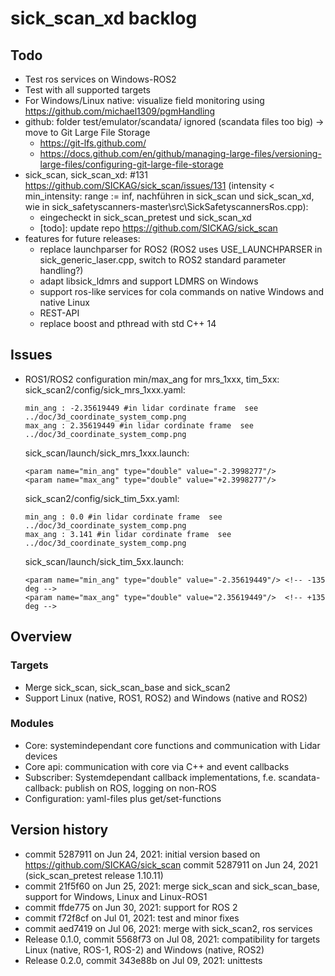 # sick_scan_xd backlog

## Todo

* Test ros services on Windows-ROS2
* Test with all supported targets
* For Windows/Linux native: visualize field monitoring using https://github.com/michael1309/pgmHandling
* github: folder test/emulator/scandata/ ignored (scandata files too big) -> move to Git Large File Storage
    * https://git-lfs.github.com/
    * https://docs.github.com/en/github/managing-large-files/versioning-large-files/configuring-git-large-file-storage
* sick_scan, sick_scan_xd: #131 https://github.com/SICKAG/sick_scan/issues/131 (intensity < min_intensity: range := inf, nachführen in sick_scan und sick_scan_xd, wie in sick_safetyscanners-master\src\SickSafetyscannersRos.cpp):
   * eingecheckt in sick_scan_pretest und sick_scan_xd
   * [todo]: update repo https://github.com/SICKAG/sick_scan
* features for future releases:
   * replace launchparser for ROS2 (ROS2 uses USE_LAUNCHPARSER in sick_generic_laser.cpp, switch to ROS2 standard parameter handling?)
   * adapt libsick_ldmrs and support LDMRS on Windows
   * support ros-like services for cola commands on native Windows and native Linux
   * REST-API
   * replace boost and pthread with std C++ 14
   
## Issues
* ROS1/ROS2 configuration min/max_ang for mrs_1xxx, tim_5xx:
    sick_scan2/config/sick_mrs_1xxx.yaml: 
    ```
    min_ang : -2.35619449 #in lidar cordinate frame  see ../doc/3d_coordinate_system_comp.png
    max_ang : 2.35619449 #in lidar cordinate frame  see ../doc/3d_coordinate_system_comp.png
    ```
    sick_scan/launch/sick_mrs_1xxx.launch:
    ```
    <param name="min_ang" type="double" value="-2.3998277"/>
    <param name="max_ang" type="double" value="+2.3998277"/>
    ```
    sick_scan2/config/sick_tim_5xx.yaml: 
    ```
    min_ang : 0.0 #in lidar cordinate frame  see ../doc/3d_coordinate_system_comp.png
    max_ang : 3.141 #in lidar cordinate frame  see ../doc/3d_coordinate_system_comp.png
    ```
    sick_scan/launch/sick_tim_5xx.launch:
    ```
    <param name="min_ang" type="double" value="-2.35619449"/> <!-- -135 deg -->
    <param name="max_ang" type="double" value="2.35619449"/>  <!-- +135 deg -->
    ```

## Overview

### Targets

* Merge sick_scan, sick_scan_base and sick_scan2
* Support Linux (native, ROS1, ROS2) and Windows (native and ROS2)

### Modules

* Core: systemindependant core functions and communication with Lidar devices
* Core api: communication with core via C++ and event callbacks
* Subscriber: Systemdependant callback implementations, f.e. scandata-callback: publish on ROS, logging on non-ROS
* Configuration: yaml-files plus get/set-functions

## Version history

* commit 5287911 on Jun 24, 2021: initial version based on https://github.com/SICKAG/sick_scan commit 5287911 on Jun 24, 2021 (sick_scan_pretest release 1.10.11)
* commit 21f5f60 on Jun 25, 2021: merge sick_scan and sick_scan_base, support for Windows, Linux and Linux-ROS1
* commit ffde775 on Jun 30, 2021: support for ROS 2
* commit f72f8cf on Jul 01, 2021: test and minor fixes
* commit aed7419 on Jul 06, 2021: merge with sick_scan2, ros services
* Release 0.1.0, commit 5568f73 on Jul 08, 2021: compatibility for targets Linux (native, ROS-1, ROS-2) and Windows (native, ROS2)
* Release 0.2.0, commit 343e88b on Jul 09, 2021: unittests
